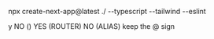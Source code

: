 npx create-next-app@latest ./ --typescript --tailwind --eslint

y
NO ()
YES (ROUTER)
NO (ALIAS) keep the @ sign